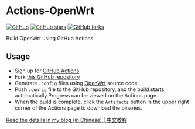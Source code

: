 # Actions-OpenWrt

[![GitHub](https://img.shields.io/github/license/mashape/apistatus.svg?style=flat-square)](https://github.com/P3TERX/Actions-OpenWrt/blob/master/LICENSE)
[![GitHub stars](https://img.shields.io/github/stars/P3TERX/Actions-OpenWrt.svg?style=flat-square&label=Stars)](https://github.com/P3TERX/Actions-OpenWrt/stargazers)
[![GitHub forks](https://img.shields.io/github/forks/P3TERX/Actions-OpenWrt.svg?style=flat-square&label=Fork)](https://github.com/P3TERX/Actions-OpenWrt/fork)

Build OpenWrt using GitHub Actions

## Usage

- Sign up for [GitHub Actions](https://github.com/features/actions/signup)
- Fork [this GitHub repository](https://github.com/P3TERX/Actions-OpenWrt)
- Generate `.config` files using [OpenWrt](https://github.com/gw826943555/openwrt) source code.
- Push `.config` file to the GitHub repository, and the build starts automatically.Progress can be viewed on the Actions page.
- When the build is complete, click the `Artifacts` button in the upper right corner of the Actions page to download the binaries.

[Read the details in my blog (in Chinese) | 中文教程](https://p3terx.com/archives/build-openwrt-with-github-actions.html)
